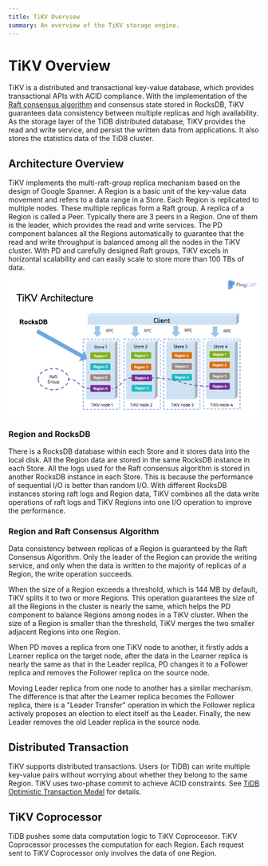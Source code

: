 ```yaml
---
title: TiKV Overview
summary: An overview of the TiKV storage engine.
---
```


# TiKV Overview

TiKV is a distributed and transactional key-value database, which provides transactional APIs with ACID compliance. With the implementation of the [Raft consensus algorithm](https://raft.github.io/raft.pdf) and consensus state stored in RocksDB, TiKV guarantees data consistency between multiple replicas and high availability. As the storage layer of the TiDB distributed database, TiKV provides the read and write service, and persist the written data from applications. It also stores the statistics data of the TiDB cluster.

## Architecture Overview

TiKV implements the multi-raft-group replica mechanism based on the design of Google Spanner. A Region is a basic unit of the key-value data movement and refers to a data range in a Store. Each Region is replicated to multiple nodes. These multiple replicas form a Raft group. A replica of a Region is called a Peer. Typically there are 3 peers in a Region. One of them is the leader, which provides the read and write services. The PD component balances all the Regions automatically to guarantee that the read and write throughput is balanced among all the nodes in the TiKV cluster. With PD and carefully designed Raft groups, TiKV excels in horizontal scalability and can easily scale to store more than 100 TBs of data.

![TiKV Architecture](/media/tikv-arch.png)

### Region and RocksDB

There is a RocksDB database within each Store and it stores data into the local disk. All the Region data are stored in the same RocksDB instance in each Store. All the logs used for the Raft consensus algorithm is stored in another RocksDB instance in each Store. This is because the performance of sequential I/O is
better than random I/O. With different RocksDB instances storing raft logs and Region data, TiKV combines all the data write operations of raft logs and TiKV Regions into one I/O operation to improve the performance.

### Region and Raft Consensus Algorithm

Data consistency between replicas of a Region is guaranteed by the Raft Consensus Algorithm. Only the leader of the Region can provide the writing service, and only when the data is written to the majority of replicas of a Region, the write operation succeeds.

When the size of a Region exceeds a threshold, which is 144 MB by default, TiKV splits it to two or more Regions. This operation guarantees the size of all the Regions in the cluster is nearly the same, which helps the PD component to balance Regions among nodes in a TiKV cluster. When the size of a Region is smaller than the threshold, TiKV merges the two smaller adjacent Regions into one Region.

When PD moves a replica from one TiKV node to another, it firstly adds a Learner replica on the target node, after the data in the Learner replica is nearly the same as that in the Leader replica, PD changes it to a Follower replica and removes the Follower replica on the source node.

Moving Leader replica from one node to another has a similar mechanism. The difference is that after the Learner replica becomes the Follower replica, there is a "Leader Transfer" operation in which the Follower replica actively proposes an election to elect itself as the Leader. Finally, the new Leader removes the old Leader replica in the source node.

## Distributed Transaction

TiKV supports distributed transactions. Users (or TiDB) can write multiple key-value pairs without worrying about whether they belong to the same Region. TiKV uses two-phase commit to achieve ACID constraints. See [TiDB Optimistic Transaction Model](/optimistic-transaction.md) for details.

## TiKV Coprocessor

TiDB pushes some data computation logic to TiKV Coprocessor. TiKV Coprocessor processes the computation for each Region. Each request sent to TiKV Coprocessor only involves the data of one Region.
